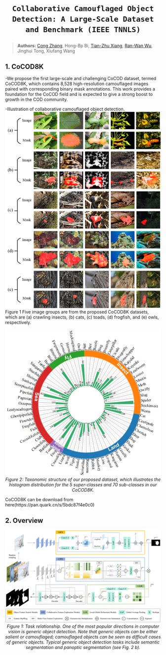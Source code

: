 # <p align=center>`Collaborative Camouflaged Object Detection: A Large-Scale Dataset and Benchmark (IEEE TNNLS)`</p>

> **Authors:** 
> [Cong Zhang](https://github.com/zc199823/), Hong-Bp Bi, [Tian-Zhu Xiang](https://github.com/visionxiang), [Ran-Wan Wu](https://github.com/RanwanWu/), Jinghui Tong, Xiufang Wang

## 1. CoCOD8K

-We propose the first large-scale and challenging CoCOD dataset, termed CoCOD8K, which contains 8,528 high-resolution camouflaged images paired with corresponding binary mask annotations. This work provides a foundation for the CoCOD field and is expected to give a strong boost to growth in the COD community.

-Illustration of collaborative camouflaged object detection. 
![image](./Imgs/Instance.png)  
   Figure 1  Five image groups are from the proposed CoCOD8K datasets, which are (a) crawling insects, (b) cats, (c) toads, (d) frogfish, and (e) owls, respectively. 

<p align="center">
    <img src="./imgs/CoCOD8K.png"/> <br />
    <em> 
    Figure 2:  Taxonomic structure of our proposed dataset, which illustrates the histogram distribution for the 5 super-classes and 70 sub-classes in our CoCOD8K.
    </em>
</p>
CoCOD8K can be download from here(https://pan.quark.cn/s/5bdc87f4e0c0)

## 2. Overview

<p align="center">
    <img src="./imgs/BBNet.png"/> <br />
    <em> 
    Figure 1: Task relationship. One of the most popular directions in computer vision is generic object detection. 
    Note that generic objects can be either salient or camouflaged; camouflaged objects can be seen as difficult cases of 
    generic objects. Typical generic object detection tasks include semantic segmentation and panoptic 
    segmentation (see Fig. 2 b).
    </em>
</p>
